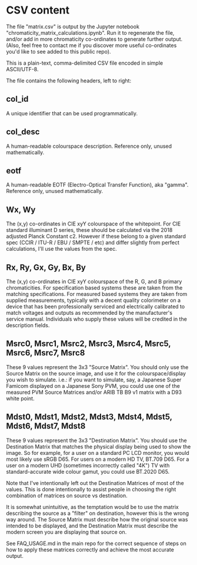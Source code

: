 # CSV content

The file "matrix.csv" is output by the Jupyter notebook "chromaticity_matrix_calculations.ipynb".  Run it to regenerate the file, and/or add in more chromaticity co-ordinates to generate further output.  (Also, feel free to contact me if you discover more useful co-ordinates you'd like to see added to this public repo).

This is a plain-text, comma-delimited CSV file encoded in simple ASCII/UTF-8. 

The file contains the following headers, left to right:

## col_id

A unique identifier that can be used programmatically. 

## col_desc

A human-readable colourspace description.  Reference only, unused mathematically. 

## eotf

A human-readable EOTF (Electro-Optical Transfer Function), aka "gamma".  Reference only, unused mathematically. 

## Wx, Wy

The (x,y) co-ordinates in CIE xyY colourspace of the whitepoint. For CIE standard illuminant D series, these should be calculated via the 2018 adjusted Planck Constant c2. However if these belong to a given standard spec (CCIR / ITU-R / EBU / SMPTE / etc) and differ slightly from perfect calculations, I'll use the values from the spec.

## Rx, Ry, Gx, Gy, Bx, By

The (x,y) co-ordinates in CIE xyY colourspace of the R, G, and B primary chromaticities. For specification based systems these are taken from the matching specifications.  For measured based systems they are taken from supplied measurements, typically with a decent quality colorimeter on a device that has been professionally serviced and electrically calibrated to match voltages and outputs as recommended by the manufacturer's service manual. Individuals who supply these values will be credited in the description fields. 

## Msrc0, Msrc1, Msrc2, Msrc3, Msrc4, Msrc5, Msrc6, Msrc7, Msrc8

These 9 values represent the 3x3 "Source Matrix".  You should only use the Source Matrix on the source image, and use it for the colourspace/display you wish to simulate.  i.e.: if you want to simulate, say, a Japanese Super Famicom displayed on a Japanese Sony PVM, you could use one of the measured PVM Source Matrices and/or ARIB TB B9 v1 matrix with a D93 white point. 

## Mdst0, Mdst1, Mdst2, Mdst3, Mdst4, Mdst5, Mdst6, Mdst7, Mdst8

These 9 values represent the 3x3 "Destination Matrix".  You should use the Destination Matrix that matches the physical display being used to show the image.  So for example, for a user on a standard PC LCD monitor, you would most likely use sRGB D65.  For users on a modern HD TV, BT.709 D65.  For a user on a modern UHD (sometimes incorrectly called "4K") TV with standard-accurate wide colour gamut, you could use BT.2020 D65. 

Note that I've intentionally left out the Destination Matrices of most of the values.  This is done intentionally to assist people in choosing the right combination of matrices on source vs destination.

It is somewhat unintuitive, as the temptation would be to use the matrix describing the source as a "filter" on destination, however this is the wrong way around.  The Source Matrix must describe how the original source was intended to be displayed, and the Destination Matrix must describe the modern screen you are displaying that source on. 

See FAQ_USAGE.md in the main repo for the correct sequence of steps on how to apply these matrices correctly and achieve the most accurate output. 
